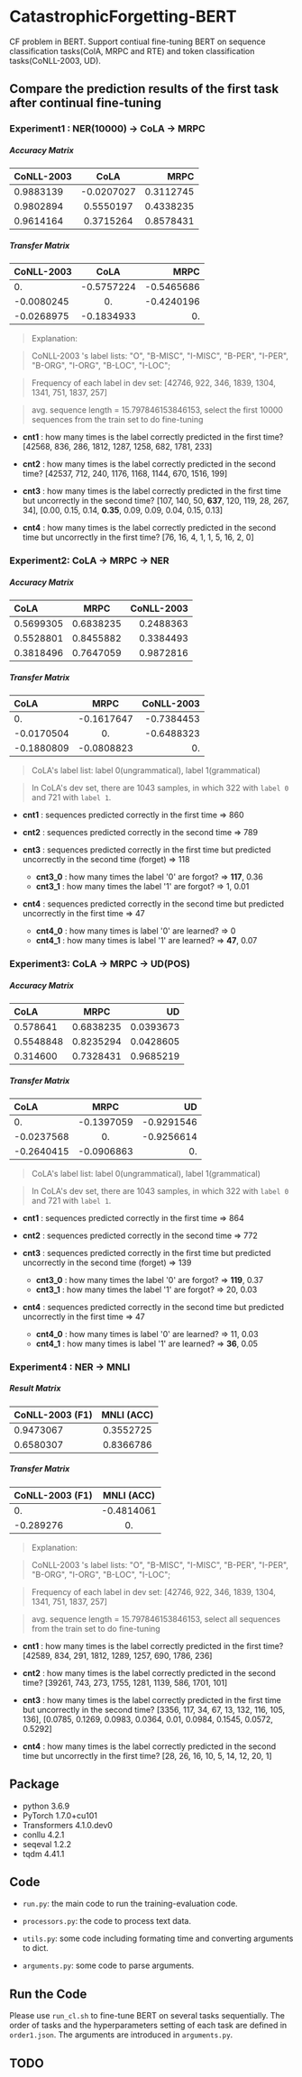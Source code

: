 # CatastrophicForgetting-BERT
CF problem in BERT. Support contiual fine-tuning BERT on sequence classification tasks(ColA, MRPC and RTE) and token classification tasks(CoNLL-2003, UD).

## Compare the prediction results of the first task after continual fine-tuning

### Experiment1 : NER(10000) -> CoLA -> MRPC

##### Accuracy Matrix

| CoNLL-2003  | CoLA  | MRPC |
| :------------ |:---------------:| -----:|
| 0.9883139      | -0.0207027  | 0.3112745 |
| 0.9802894      | 0.5550197        |   0.4338235 |
| 0.9614164 | 0.3715264        |    0.8578431 |

##### Transfer Matrix

| CoNLL-2003  | CoLA  | MRPC |
| :------------ |:---------------:| -----:|
| 0.      | -0.5757224  | -0.5465686 |
| -0.0080245      | 0.        |   -0.4240196 |
| -0.0268975 | -0.1834933        |    0. |

> Explanation: 

> CoNLL-2003 's label lists: "O", "B-MISC", "I-MISC", "B-PER", "I-PER", "B-ORG", "I-ORG", "B-LOC", "I-LOC";

> Frequency of each label in dev set: [42746, 922, 346, 1839, 1304, 1341, 751, 1837, 257]

> avg. sequence length = 15.797846153846153, select the first 10000 sequences from the train set to do fine-tuning 

- **cnt1** : how many times is the label correctly predicted in the first time? [42568, 836, 286, 1812, 1287, 1258, 682, 1781, 233] 

- **cnt2** : how many times is the label correctly predicted in the second time? [42537, 712, 240, 1176, 1168, 1144, 670, 1516, 199]

- **cnt3** : how many times is the label correctly predicted in the first time but uncorrectly in the second time? [107, 140, 50, **637**, 120, 119, 28, 267, 34], [0.00, 0.15, 0.14, **0.35**, 0.09, 0.09, 0.04, 0.15, 0.13]

- **cnt4** : how many times is the label correctly predicted in the second time but uncorrectly in the first time? [76, 16, 4, 1, 1, 5, 16, 2, 0] 

### Experiment2: CoLA -> MRPC -> NER

##### Accuracy Matrix

| CoLA  | MRPC  | CoNLL-2003 |
| :------------ |:---------------:| -----:|
| 0.5699305      | 0.6838235  | 0.2488363 |
| 0.5528801      | 0.8455882        |   0.3384493 |
| 0.3818496 | 0.7647059        |    0.9872816 |


##### Transfer Matrix

| CoLA  | MRPC  | CoNLL-2003 |
| :------------ |:---------------:| -----:|
| 0.      | -0.1617647  | -0.7384453 |
| -0.0170504      | 0.        |   -0.6488323 |
| -0.1880809 | -0.0808823        |    0. |
 
> CoLA's label list: label 0(ungrammatical), label 1(grammatical)

> In CoLA's dev set, there are 1043 samples, in which 322 with `label 0` and 721 with `label 1`.

- **cnt1** : sequences predicted correctly in the first time => 860

- **cnt2** : sequences predicted correctly in the second time => 789

- **cnt3** : sequences predicted correctly in the first time but predicted uncorrectly in the second time (forget) => 118
  - **cnt3_0** : how many times the label '0' are forgot? => **117**, 0.36
  - **cnt3_1** : how many times the label '1' are forgot? => 1, 0.01

- **cnt4** : sequences predicted correctly in the second time but predicted uncorrectly in the first time => 47
  - **cnt4_0** : how many times is label '0' are learned? => 0
  - **cnt4_1** : how many times is label '1' are learned? => **47**, 0.07

### Experiment3: CoLA -> MRPC -> UD(POS)

##### Accuracy Matrix

| CoLA  | MRPC  | UD |
| :------------ |:---------------:| -----:|
| 0.578641      | 0.6838235  | 0.0393673 |
| 0.5548848      | 0.8235294        |   0.0428605 |
| 0.314600 | 0.7328431        |     0.9685219 |


##### Transfer Matrix

| CoLA  | MRPC  | UD |
| :------------ |:---------------:| -----:|
| 0.      | -0.1397059  | -0.9291546 |
| -0.0237568      | 0.        |   -0.9256614 |
| -0.2640415 | -0.0906863        |    0. |
 
> CoLA's label list: label 0(ungrammatical), label 1(grammatical)

> In CoLA's dev set, there are 1043 samples, in which 322 with `label 0` and 721 with `label 1`.

- **cnt1** : sequences predicted correctly in the first time => 864

- **cnt2** : sequences predicted correctly in the second time => 772

- **cnt3** : sequences predicted correctly in the first time but predicted uncorrectly in the second time (forget) => 139
  - **cnt3_0** : how many times the label '0' are forgot? => **119**, 0.37
  - **cnt3_1** : how many times the label '1' are forgot? => 20, 0.03

- **cnt4** : sequences predicted correctly in the second time but predicted uncorrectly in the first time => 47
  - **cnt4_0** : how many times is label '0' are learned? => 11, 0.03
  - **cnt4_1** : how many times is label '1' are learned? => **36**, 0.05

### Experiment4 : NER -> MNLI

##### Result Matrix

| CoNLL-2003 (F1) | MNLI (ACC) | 
| :------------ |:---------------:|
| 0.9473067      | 0.3552725  | 
| 0.6580307     | 0.8366786        |  

##### Transfer Matrix

| CoNLL-2003 (F1) | MNLI (ACC) | 
| :------------ |:---------------:|
| 0.      | -0.4814061  | 
| -0.289276     | 0.        | 

> Explanation: 

> CoNLL-2003 's label lists: "O", "B-MISC", "I-MISC", "B-PER", "I-PER", "B-ORG", "I-ORG", "B-LOC", "I-LOC";

> Frequency of each label in dev set: [42746, 922, 346, 1839, 1304, 1341, 751, 1837, 257]

> avg. sequence length = 15.797846153846153, select all sequences from the train set to do fine-tuning 

- **cnt1** : how many times is the label correctly predicted in the first time? [42589, 834, 291, 1812, 1289, 1257, 690, 1786, 236]

- **cnt2** : how many times is the label correctly predicted in the second time? [39261, 743, 273, 1755, 1281, 1139, 586, 1701, 101]

- **cnt3** : how many times is the label correctly predicted in the first time but uncorrectly in the second time? [3356, 117, 34, 67, 13, 132, 116, 105, 136], [0.0785, 0.1269, 0.0983, 0.0364, 0.01, 0.0984, 0.1545, 0.0572, 0.5292]

- **cnt4** : how many times is the label correctly predicted in the second time but uncorrectly in the first time? [28, 26, 16, 10, 5, 14, 12, 20, 1]

## Package
- python 3.6.9
- PyTorch 1.7.0+cu101
- Transformers 4.1.0.dev0
- conllu 4.2.1
- seqeval 1.2.2
- tqdm 4.41.1

## Code
- `run.py`: the main code to run the training-evaluation code.

- `processors.py`: the code to process text data.

- `utils.py`: some code including formating time and converting arguments to dict.

- `arguments.py`: some code to parse arguments.

## Run the Code
Please use `run_cl.sh` to fine-tune BERT on several tasks sequentially. The order of tasks and the hyperparameters setting of each task are defined in `order1.json`. The arguments are introduced in `arguments.py`.

## TODO



